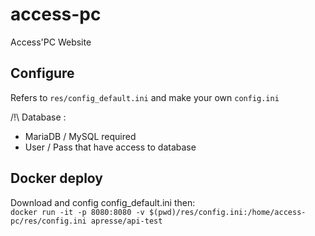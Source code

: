 # access-pc

Access'PC Website

## Configure

Refers to `res/config_default.ini` and make your own `config.ini`

/!\ Database :

- MariaDB / MySQL required
- User / Pass that have access to database

## Docker deploy

Download and config config_default.ini then:  
`docker run -it -p 8080:8080 -v $(pwd)/res/config.ini:/home/access-pc/res/config.ini apresse/api-test`
